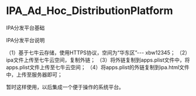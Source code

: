 # IPA_Ad_Hoc_DistributionPlatform
IPA分发平台基础

IPA分发平台说明

（1）基于七牛云存储，使用HTTPS协议，空间为“华东区”--- xbw12345；
（2）ipa文件上传至七牛云空间，复制外链；
（3）将外链复制到apps.plist文件中，将apps.plist文件上传至七牛云空间；
（4）将apps.plist的外链复制到ipa.html文件中，上传至服务器即可；

暂时这样使用，以后集成一个便于操作的系统平台。
